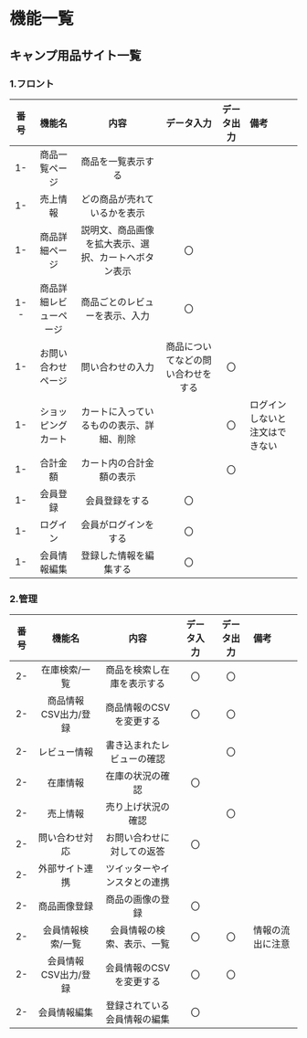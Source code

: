 # 機能一覧
## キャンプ用品サイト一覧
### 1.フロント
|番号|機能名|内容|データ入力|データ出力|備考|
|:---:|:---:|:---:|:---:|:---:|:---|
|1-|商品一覧ページ|商品を一覧表示する||||
|1-|売上情報|どの商品が売れているかを表示||||
|1-|商品詳細ページ|説明文、商品画像を拡大表示、選択、カートへボタン表示|〇|||
|1--|商品詳細レビューページ|商品ごとのレビューを表示、入力|〇|||
|1-|お問い合わせページ|問い合わせの入力|商品についてなどの問い合わせをする|〇||
|1-|ショッピングカート|カートに入っているものの表示、詳細、削除||〇|ログインしないと注文はできない|
|1-|合計金額|カート内の合計金額の表示||〇||
|1-|会員登録|会員登録をする|〇|||
|1-|ログイン|会員がログインをする|〇|||
|1-|会員情報編集|登録した情報を編集する|〇|||
### 2.管理
|番号|機能名|内容|データ入力|データ出力|備考|
|:---:|:---:|:---:|:---:|:---:|:---|
|2-|在庫検索/一覧|商品を検索し在庫を表示する|〇|〇||
|2-|商品情報CSV出力/登録|商品情報のCSVを変更する|〇|〇||
|2-|レビュー情報|書き込まれたレビューの確認||〇||
|2-|在庫情報|在庫の状況の確認|〇|||
|2-|売上情報|売り上げ状況の確認||〇||
|2-|問い合わせ対応|お問い合わせに対しての返答|〇|||
|2-|外部サイト連携|ツイッターやインスタとの連携||||
|2-|商品画像登録|商品の画像の登録|〇|||
|2-|会員情報検索/一覧|会員情報の検索、表示、一覧|〇|〇|情報の流出に注意|
|2-|会員情報CSV出力/登録|会員情報のCSVを変更する|〇|〇||
|2-|会員情報編集|登録されている会員情報の編集|〇|||
